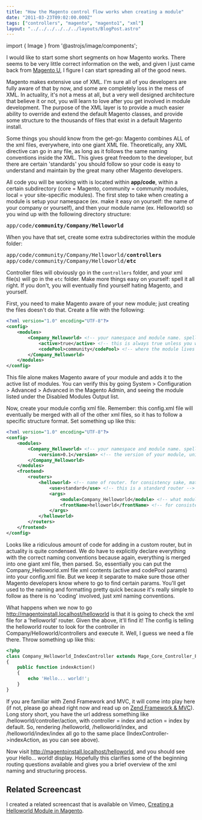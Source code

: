 ```yaml
---
title: "How the Magento control flow works when creating a module"
date: "2011-03-23T09:02:00.000Z"
tags: ["controllers", "magento", "magento1", "xml"]
layout: "../../../../../../layouts/BlogPost.astro"
---
```


import { Image } from '@astrojs/image/components';

I would like to start some short segments on how Magento works. There seems to be very little correct information on the web, and given I just came back from <a href="http://www.magentocommerce.com/services/training" target="_blank">Magento U</a>, I figure I can start spreading all of the good news.

Magento makes extensive use of XML. I'm sure all of you developers are fully aware of that by now, and some are completely loss in the mess of XML. In actuality, it's not a mess at all, but a very well designed architecture that believe it or not, you will learn to love after you get involved in module development. The purpose of the XML layer is to provide a much easier ability to override and extend the default Magento classes, and provide some structure to the thousands of files that exist in a default Magento install.

Some things you should know from the get-go: Magento combines ALL of the xml files, everywhere, into one giant XML file. Theoretically, any XML directive can go in any file, as long as it follows the same naming conventions inside the XML. This gives great freedom to the developer, but there are certain 'standards' you should follow so your code is easy to understand and maintain by the great many other Magento developers.

All code you will be working with is located within **app/code**, within a certain subdirectory (core = Magento, community = community modules, local = your site-specific modules). The first step to take when creating a module is setup your namespace (ex. make it easy on yourself: the name of your company or yourself), and then your module name (ex. Helloworld) so you wind up with the following directory structure:

<pre>
app/code/<strong>community/Company/Helloworld</strong>
</pre>

When you have that set, create some extra subdirectories within the module folder:

<pre>
app/code/community/Company/Helloworld/<strong>controllers</strong>
app/code/community/Company/Helloworld/<strong>etc</strong>
</pre>

Controller files will obviously go in the `controllers` folder, and your xml file(s) will go in the `etc` folder. Make more things easy on yourself: spell it all right. If you don't, you will eventually find yourself hating Magento, and yourself.

First, you need to make Magento aware of your new module; just creating the files doesn't do that. Create a file with the following:

```xml
<?xml version="1.0" encoding="UTF-8"?>
<config>
    <modules>
        <Company_Helloworld> <!-- your namespace and module name. spell/case it right. -->
            <active>true</active> <!-- this is always true unless you want to explicitly disable this module to diagnose issues -->
            <codePool>community</codePool> <!-- where the module lives in app/etc - either local, community or core -->
        </Company_Helloworld>
    </modules>
</config>
```

This file alone makes Magento aware of your module and adds it to the active list of modules. You can verify this by going System &gt; Configuration &gt; Advanced &gt; Advanced in the Magento Admin, and seeing the module listed under the Disabled Modules Output list.

Now, create your module config xml file. Remember: this config.xml file will eventually be merged with all of the other xml files, so it has to follow a specific structure format. Set something up like this:

```xml
<?xml version="1.0" encoding="UTF-8"?>
<config>
    <modules>
        <Company_Helloworld> <!-- your namespace and module name. spell/case it right. -->
            <version>0.1</version> <!-- the version of your module, unimportant unless dealing with custom sql -->
        </Company_Helloworld>
    </modules>
    <frontend>
        <routers>
            <helloworld> <!-- name of router. for consistency sake, match this to frontName -->
                <use>standard</use> <!-- this is a standard router -->
                <args>
                    <module>Company_Helloworld</module> <!-- what module we should look at for the 'helloworld' router -->
                    <frontName>helloworld</frontName> <!-- for consistency sake, match this to router name -->
                </args>
            </helloworld>
        </routers>
    </frontend>
</config>
```

Looks like a ridiculous amount of code for adding in a custom router, but in actuality is quite condensed. We do have to explicitly declare everything with the correct naming conventions because again, everything is merged into one giant xml file, then parsed. So, essentially you can put the Company_Helloworld.xml file xml contents (active and codePool params) into your config.xml file. But we keep it separate to make sure those other Magento developers know where to go to find certain params. You'll get used to the naming and formatting pretty quick because it's really simple to follow as there is no 'coding' involved, just xml naming conventions.

What happens when we now to go http://magentoinstall.localhost/helloworld is that it is going to check the xml file for a 'helloworld' router. Given the above, it'll find it! The config is telling the helloworld router to look for the controller in Company/Helloworld/controllers and execute it. Well, I guess we need a file there. Throw something up like this:

```php
<?php
class Company_Helloworld_IndexController extends Mage_Core_Controller_Front_Action
{
    public function indexAction()
    {
        echo 'Hello... world!';
    }
}
```

If you are familiar with Zend Framework and MVC, it will come into play here (if not, please go ahead right now and read up on <a href="http://framework.zend.com/manual/en/learning.quickstart.intro.html" target="_blank">Zend Framework &amp; MVC</a>). Long story short, you have the url address something like /helloworld/controller/action, with controller = index and action = index by default. So, rendering /helloworld, /helloworld/index, and /helloworld/index/index all go to the same place (IndexController-&gt;indexAction, as you can see above).

Now visit http://magentoinstall.localhost/helloworld, and you should see your Hello... world! display. Hopefully this clarifies some of the beginning routing questions available and gives you a brief overview of the xml naming and structuring process.

## Related Screencast

I created a related screencast that is available on Vimeo, <a href="http://vimeo.com/user10494399/screencast-creating-helloworld-module-magento" target="_blank">Creating a Helloworld Module in Magento</a>.

